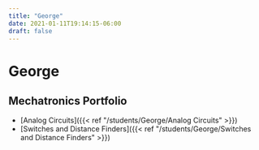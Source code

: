 ```yaml
---
title: "George"
date: 2021-01-11T19:14:15-06:00
draft: false
---
```


# George

## Mechatronics Portfolio
* [Analog Circuits]({{< ref "/students/George/Analog Circuits" >}})
* [Switches and Distance Finders]({{< ref "/students/George/Switches and Distance Finders" >}})


